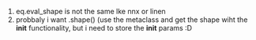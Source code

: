 1. eq.eval_shape is not the same lke nnx or linen
2. probbaly i want .shape() (use the metaclass and get the shape wiht the __init__ functionality, but i need to store the __init__ params :D
